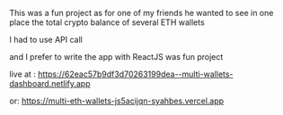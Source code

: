 This was a fun project
as for one of my friends he wanted to see in one place
the total crypto balance of several ETH wallets

I had to use API call

and I prefer to write the app with ReactJS
was fun project

live at :
https://62eac57b9df3d70263199dea--multi-wallets-dashboard.netlify.app

or:
https://multi-eth-wallets-js5acijqn-syahbes.vercel.app
